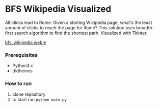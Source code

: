 # BFS Wikipedia Visualized

All clicks lead to Rome. Given a starting Wikipedia page, what's the least amount of clicks to reach the page for Rome?
This solution uses breadth-first search algorithm to find the shortest path. Visualized with Tkinter.

[bfs_wikipedia.webm](https://user-images.githubusercontent.com/38633663/233460677-99cf26d6-b261-44c3-af98-64bdeb88e68b.webm)


### Prerequisites

- Python3.x
- ttkthemes

### How to run

1. clone repository
2. to start run `python main.py`
